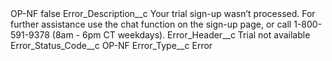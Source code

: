 <?xml version="1.0" encoding="UTF-8"?>
<CustomMetadata xmlns="http://soap.sforce.com/2006/04/metadata" xmlns:xsi="http://www.w3.org/2001/XMLSchema-instance" xmlns:xsd="http://www.w3.org/2001/XMLSchema">
    <label>OP-NF</label>
    <protected>false</protected>
    <values>
        <field>Error_Description__c</field>
        <value xsi:type="xsd:string">Your trial sign-up wasn’t processed. For further assistance use the chat function on the sign-up page, or call 1-800-591-9378 (8am - 6pm CT weekdays).</value>
    </values>
    <values>
        <field>Error_Header__c</field>
        <value xsi:type="xsd:string">Trial not available</value>
    </values>
    <values>
        <field>Error_Status_Code__c</field>
        <value xsi:type="xsd:string">OP-NF</value>
    </values>
    <values>
        <field>Error_Type__c</field>
        <value xsi:type="xsd:string">Error</value>
    </values>
</CustomMetadata>
